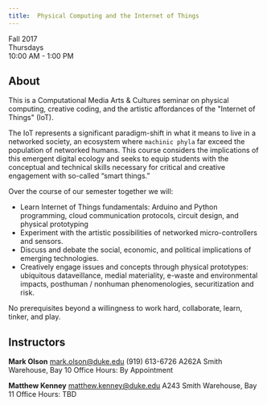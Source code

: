 ```yaml
---
title:  Physical Computing and the Internet of Things
---
```

Fall 2017<br />
Thursdays<br />
10:00 AM - 1:00 PM

## About

This is a Computational Media Arts &amp; Cultures seminar on physical computing, creative coding, and the artistic affordances of the "Internet of Things" (IoT).  

The IoT represents a significant paradigm-shift in what it means to live in a networked society, an ecosystem where `machinic phyla` far exceed the population of networked humans.  This course considers the implications of this emergent digital ecology and seeks to equip students with the conceptual and technical skills necessary for critical and creative engagement with so-called “smart things.”  

Over the course of our semester together we will:

* Learn Internet of Things fundamentals:  Arduino and Python programming, cloud communication protocols, circuit design, and physical prototyping
* Experiment with the artistic possibilities of networked micro-controllers and sensors.
* Discuss and debate the social, economic, and political implications of emerging technologies.
* Creatively engage issues and concepts through physical prototypes: ubiquitous dataveillance, medial materiality, e-waste and environmental impacts, posthuman / nonhuman phenomenologies, securitization and risk.  

No prerequisites beyond a willingness to work hard, collaborate, learn, tinker, and play.


## Instructors

**Mark Olson**
mark.olson@duke.edu
(919) 613-6726
A262A Smith Warehouse, Bay 10
Office Hours:  By Appointment

**Matthew Kenney**
matthew.kenney@duke.edu
A243 Smith Warehouse, Bay 11 
Office Hours:  TBD
